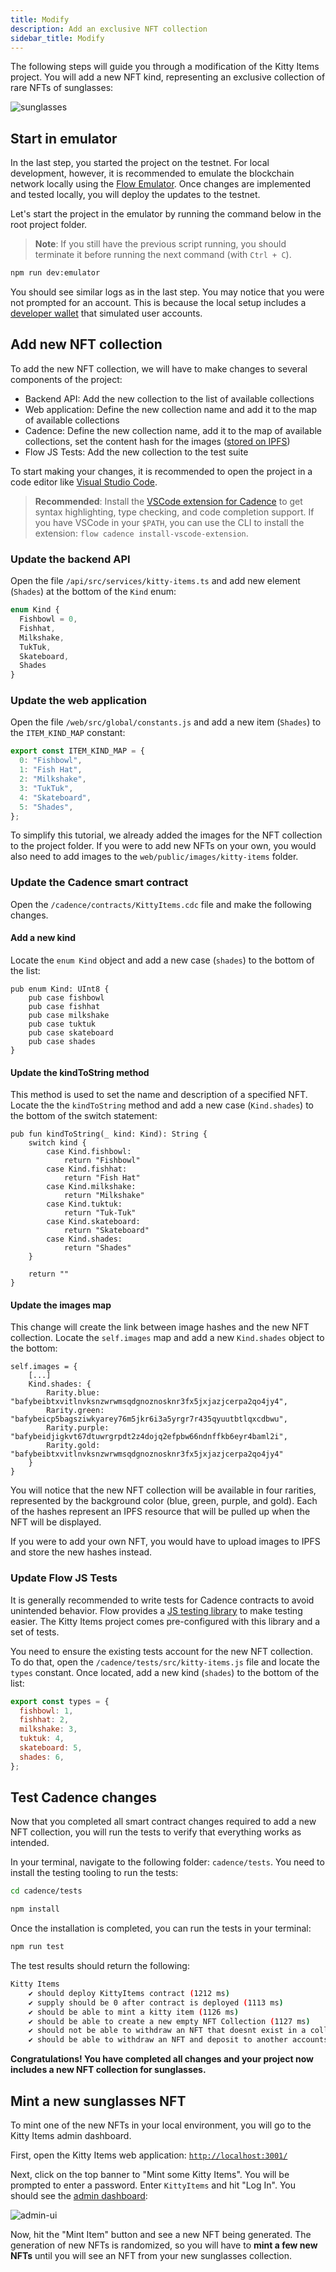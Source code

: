 ```yaml
---
title: Modify
description: Add an exclusive NFT collection
sidebar_title: Modify
---
```


The following steps will guide you through a modification of the Kitty Items project. You will add a new NFT kind, representing an exclusive collection of rare NFTs of sunglasses:

![sunglasses](shades-nft.png)

## Start in emulator

In the last step, you started the project on the testnet. For local development, however, it is recommended to emulate the blockchain network locally using the [Flow Emulator](/emulator/). Once changes are implemented and tested locally, you will deploy the updates to the testnet.

Let's start the project in the emulator by running the command below in the root project folder.

> **Note**: If you still have the previous script running, you should terminate it before running the next command (with `Ctrl + C`).

```sh
npm run dev:emulator
```

You should see similar logs as in the last step. You may notice that you were not prompted for an account. This is because the local setup includes a [developer wallet](https://github.com/onflow/fcl-dev-wallet) that simulated user accounts.

## Add new NFT collection

To add the new NFT collection, we will have to make changes to several components of the project:

- Backend API: Add the new collection to the list of available collections
- Web application: Define the new collection name and add it to the map of available collections
- Cadence: Define the new collection name, add it to the map of available collections, set the content hash for the images ([stored on IPFS](/dapp-development/smart-contracts/#external-storage-networks))
- Flow JS Tests: Add the new collection to the test suite

To start making your changes, it is recommended to open the project in a code editor like [Visual Studio Code](https://code.visualstudio.com/).

> **Recommended**: Install the [VSCode extension for Cadence](https://marketplace.visualstudio.com/items?itemName=onflow.cadence) to get syntax highlighting, type checking, and code completion support. If you have VSCode in your `$PATH`, you can use the CLI to install the extension: `flow cadence install-vscode-extension`.

### Update the backend API

Open the file `/api/src/services/kitty-items.ts` and add new element (`Shades`) at the bottom of the `Kind` enum:

```js:title=/api/src/services/kitty-items.ts
enum Kind {
  Fishbowl = 0,
  Fishhat,
  Milkshake,
  TukTuk,
  Skateboard,
  Shades
}
```

### Update the web application

Open the file `/web/src/global/constants.js` and add a new item (`Shades`) to the `ITEM_KIND_MAP` constant:

```js:title=/web/src/global/constants.js
export const ITEM_KIND_MAP = {
  0: "Fishbowl",
  1: "Fish Hat",
  2: "Milkshake",
  3: "TukTuk",
  4: "Skateboard",
  5: "Shades",
};
```

To simplify this tutorial, we already added the images for the NFT collection to the project folder. If you were to add new NFTs on your own, you would also need to add images to the `web/public/images/kitty-items` folder.

### Update the Cadence smart contract

Open the `/cadence/contracts/KittyItems.cdc` file and make the following changes.

#### Add a new kind

Locate the `enum Kind` object and add a new case (`shades`) to the bottom of the list:

```cadence:title=/cadence/contracts/KittyItems.cdc
pub enum Kind: UInt8 {
    pub case fishbowl
    pub case fishhat
    pub case milkshake
    pub case tuktuk
    pub case skateboard
    pub case shades
}
```

#### Update the kindToString method

This method is used to set the name and description of a specified NFT. Locate the the `kindToString` method and add a new case (`Kind.shades`) to the bottom of the switch statement:

```cadence:title=/cadence/contracts/KittyItems.cdc
pub fun kindToString(_ kind: Kind): String {
    switch kind {
        case Kind.fishbowl:
            return "Fishbowl"
        case Kind.fishhat:
            return "Fish Hat"
        case Kind.milkshake:
            return "Milkshake"
        case Kind.tuktuk:
            return "Tuk-Tuk"
        case Kind.skateboard:
            return "Skateboard"
        case Kind.shades:
            return "Shades"
    }

    return ""
}
```

#### Update the images map

This change will create the link between image hashes and the new NFT collection. Locate the `self.images` map and add a new `Kind.shades` object to the bottom:

```cadence:title=/cadence/contracts/KittyItems.cdc
self.images = {
    [...]
    Kind.shades: {
        Rarity.blue: "bafybeibtxvitlnvksnzwrwmsqdgnoznosknr3fx5jxjazjcerpa2qo4jy4",
        Rarity.green: "bafybeicp5bagsziwkyarey76m5jkr6i3a5yrgr7r435qyuutbtlqxcdbwu",
        Rarity.purple: "bafybeidjigkvt67dtuwrgrpdt2z4dojq2efpbw66ndnffkb6eyr4baml2i",
        Rarity.gold: "bafybeibtxvitlnvksnzwrwmsqdgnoznosknr3fx5jxjazjcerpa2qo4jy4"
    }
}
```

You will notice that the new NFT collection will be available in four rarities, represented by the background color (blue, green, purple, and gold). Each of the hashes represent an IPFS resource that will be pulled up when the NFT will be displayed.

If you were to add your own NFT, you would have to upload images to IPFS and store the new hashes instead.

### Update Flow JS Tests

It is generally recommended to write tests for Cadence contracts to avoid unintended behavior. Flow provides a [JS testing library](/flow-js-testing/) to make testing easier. The Kitty Items project comes pre-configured with this library and a set of tests.

You need to ensure the existing tests account for the new NFT collection. To do that, open the `/cadence/tests/src/kitty-items.js` file and locate the `types` constant. Once located, add a new kind (`shades`) to the bottom of the list:

```js:title=/cadence/tests/src/kitty-items.js
export const types = {
  fishbowl: 1,
  fishhat: 2,
  milkshake: 3,
  tuktuk: 4,
  skateboard: 5,
  shades: 6,
};
```

## Test Cadence changes

Now that you completed all smart contract changes required to add a new NFT collection, you will run the tests to verify that everything works as intended.

In your terminal, navigate to the following folder: `cadence/tests`. You need to install the testing tooling to run the tests:

```sh
cd cadence/tests

npm install
```

Once the installation is completed, you can run the tests in your terminal:

```sh
npm run test
```

The test results should return the following:

```sh
Kitty Items
    ✔ should deploy KittyItems contract (1212 ms)
    ✔ supply should be 0 after contract is deployed (1113 ms)
    ✔ should be able to mint a kitty item (1126 ms)
    ✔ should be able to create a new empty NFT Collection (1127 ms)
    ✔ should not be able to withdraw an NFT that doesnt exist in a collection (1123 ms)
    ✔ should be able to withdraw an NFT and deposit to another accounts collection (1104 ms)
```

**Congratulations! You have completed all changes and your project now includes a new NFT collection for sunglasses.**

## Mint a new sunglasses NFT

To mint one of the new NFTs in your local environment, you will go to the Kitty Items admin dashboard.

First, open the Kitty Items web application: [`http://localhost:3001/`](http://localhost:3001/)

Next, click on the top banner to "Mint some Kitty Items". You will be prompted to enter a password. Enter `KittyItems` and hit "Log In". You should see the [admin dashboard](http://localhost:3001/admin/mint/):

![admin-ui](admin-ui.png)

Now, hit the "Mint Item" button and see a new NFT being generated. The generation of new NFTs is randomized, so you will have to **mint a few new NFTs** until you will see an NFT from your new sunglasses collection.
